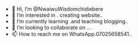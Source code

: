 - 👋 Hi, I’m @NwaiwuWisdomchidiebere
- 👀 I’m interested in . creating website..
- 🌱 I’m currently learning .and teaching blogging..
- 💞️ I’m looking to collaborate on ...
- 📫 How to reach me on WhatsApp.07025658541..

<!---
NwaiwuWisdomchidiebere/NwaiwuWisdomchidiebere is a ✨ special ✨ repository because its `README.md` (this file) appears on your GitHub profile.
You can click the Preview link to take a look at your changes.
--->
